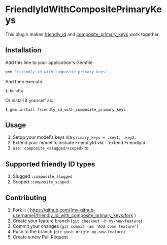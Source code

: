 # FriendlyIdWithCompositePrimaryKeys

This plugin makes [friendly_id](https://github.com/norman/friendly_id) and [composite_primary_keys](https://github.com/composite-primary-keys/composite_primary_keys) work together. 

## Installation

Add this line to your application's Gemfile:

```ruby
gem 'friendly_id_with_composite_primary_keys'
```

And then execute:

    $ bundle

Or install it yourself as:

    $ gem install friendly_id_with_composite_primary_keys

## Usage

1. Setup your model's keys via ```primary_keys = :key1, :key2```.
2. Extend your model to include FriendlyId via ```extend FriendlyId``
3. `use: composite_<slugged/scoped>` to 

## Supported friendly ID types

1. Slugged ```:composite_slugged```
2. Scoped ```:composite_scoped```

## Contributing

1. Fork it ( https://github.com/[my-github-username]/friendly_id_with_composite_primary_keys/fork )
2. Create your feature branch (`git checkout -b my-new-feature`)
3. Commit your changes (`git commit -am 'Add some feature'`)
4. Push to the branch (`git push origin my-new-feature`)
5. Create a new Pull Request
